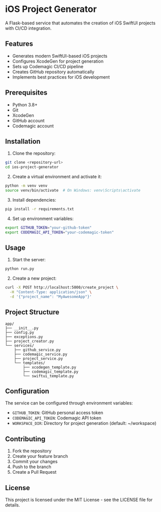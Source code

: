 # iOS Project Generator

A Flask-based service that automates the creation of iOS SwiftUI projects with CI/CD integration.

## Features

- Generates modern SwiftUI-based iOS projects
- Configures XcodeGen for project generation
- Sets up Codemagic CI/CD pipeline
- Creates GitHub repository automatically
- Implements best practices for iOS development

## Prerequisites

- Python 3.8+
- Git
- XcodeGen
- GitHub account
- Codemagic account

## Installation

1. Clone the repository:
```bash
git clone <repository-url>
cd ios-project-generator
```

2. Create a virtual environment and activate it:
```bash
python -m venv venv
source venv/bin/activate  # On Windows: venv\Scripts\activate
```

3. Install dependencies:
```bash
pip install -r requirements.txt
```

4. Set up environment variables:
```bash
export GITHUB_TOKEN="your-github-token"
export CODEMAGIC_API_TOKEN="your-codemagic-token"
```

## Usage

1. Start the server:
```bash
python run.py
```

2. Create a new project:
```bash
curl -X POST http://localhost:5000/create_project \
  -H "Content-Type: application/json" \
  -d '{"project_name": "MyAwesomeApp"}'
```

## Project Structure

```
app/
├── __init__.py
├── config.py
├── exceptions.py
├── project_creator.py
└── services/
    ├── github_service.py
    ├── codemagic_service.py
    ├── project_service.py
    └── templates/
        ├── xcodegen_template.py
        ├── codemagic_template.py
        └── swiftui_template.py
```

## Configuration

The service can be configured through environment variables:

- `GITHUB_TOKEN`: GitHub personal access token
- `CODEMAGIC_API_TOKEN`: Codemagic API token
- `WORKSPACE_DIR`: Directory for project generation (default: ~/workspace)

## Contributing

1. Fork the repository
2. Create your feature branch
3. Commit your changes
4. Push to the branch
5. Create a Pull Request

## License

This project is licensed under the MIT License - see the LICENSE file for details. 
